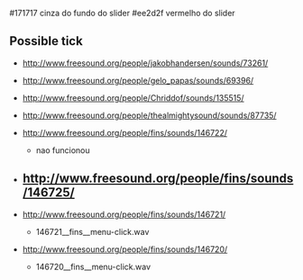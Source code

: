 
#171717 cinza do fundo do slider
#ee2d2f vermelho do slider

Possible tick
-------------

- http://www.freesound.org/people/jakobhandersen/sounds/73261/
- http://www.freesound.org/people/gelo_papas/sounds/69396/
- http://www.freesound.org/people/Chriddof/sounds/135515/
- http://www.freesound.org/people/thealmightysound/sounds/87735/

- http://www.freesound.org/people/fins/sounds/146722/
  - nao funcionou
- http://www.freesound.org/people/fins/sounds/146725/
  -
- http://www.freesound.org/people/fins/sounds/146721/
  - 146721__fins__menu-click.wav
- http://www.freesound.org/people/fins/sounds/146720/
  - 146720__fins__menu-click.wav
